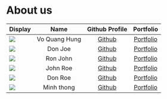 # About us

Display | Name | Github Profile | Portfolio 
--------|:----:|:--------------:|:---------:
![](https://via.placeholder.com/100.png?text=Photo) | Vo Quang Hung | [Github](https://github.com/) | [Portfolio](team/johndoe.md) 
![](https://via.placeholder.com/100.png?text=Photo) | Don Joe | [Github](https://github.com/) | [Portfolio](team/johndoe.md) 
![](https://via.placeholder.com/100.png?text=Photo) | Ron John | [Github](https://github.com/) | [Portfolio](team/johndoe.md)
![](https://via.placeholder.com/100.png?text=Photo) | John Roe | [Github](https://github.com/) | [Portfolio](team/johndoe.md)
![](https://via.placeholder.com/100.png?text=Photo) | Don Roe | [Github](https://github.com/) | [Portfolio](team/johndoe.md)
![](https://via.placeholder.com/100.png?text=Photo) | Minh thong | [Github](https://github.com/) | [Portfolio](team/johndoe.md)